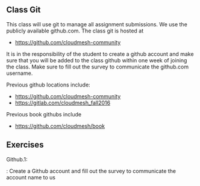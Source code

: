 ## Class Git

This class will use git to manage all assignment submissions. We use the
publicly available github.com. The class git is hosted at

* <https://github.com/cloudmesh-community>

It is in the responsibility of the student to create a github account
and make sure that you will be added to the class github within one week
of joining the class.  Make sure
to fill out the survey to communicate the github.com username.

Previous github locations include:

* <https://github.com/cloudmesh-community>
* <https://gitlab.com/cloudmesh_fall2016>

Previous book githubs include

* <https://github.com/cloudmesh/book>

Exercises
---------

Github.1:

:   Create a Github account and fill out the survey to communicate the
    account name to us

